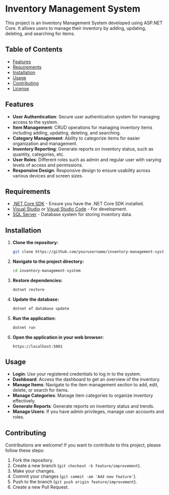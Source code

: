 # Inventory Management System

This project is an Inventory Management System developed using ASP.NET Core. It allows users to manage their inventory by adding, updating, deleting, and searching for items.

## Table of Contents

- [Features](#features)
- [Requirements](#requirements)
- [Installation](#installation)
- [Usage](#usage)
- [Contributing](#contributing)
- [License](#license)

## Features

- **User Authentication**: Secure user authentication system for managing access to the system.
- **Item Management**: CRUD operations for managing inventory items including adding, updating, deleting, and searching.
- **Category Management**: Ability to categorize items for easier organization and management.
- **Inventory Reporting**: Generate reports on inventory status, such as quantity, categories, etc.
- **User Roles**: Different roles such as admin and regular user with varying levels of access and permissions.
- **Responsive Design**: Responsive design to ensure usability across various devices and screen sizes.

## Requirements

- [.NET Core SDK](https://dotnet.microsoft.com/download) - Ensure you have the .NET Core SDK installed.
- [Visual Studio](https://visualstudio.microsoft.com/downloads/) or [Visual Studio Code](https://code.visualstudio.com/download) - For development.
- [SQL Server](https://www.microsoft.com/en-us/sql-server/sql-server-downloads) - Database system for storing inventory data.

## Installation

1. **Clone the repository:**

    ```bash
    git clone https://github.com/yourusername/inventory-management-system.git
    ```

2. **Navigate to the project directory:**

    ```bash
    cd inventory-management-system
    ```

3. **Restore dependencies:**

    ```bash
    dotnet restore
    ```

4. **Update the database:**

    ```bash
    dotnet ef database update
    ```

5. **Run the application:**

    ```bash
    dotnet run
    ```

6. **Open the application in your web browser:**

    ```
    https://localhost:5001
    ```

## Usage

- **Login**: Use your registered credentials to log in to the system.
- **Dashboard**: Access the dashboard to get an overview of the inventory.
- **Manage Items**: Navigate to the item management section to add, edit, delete, or search for items.
- **Manage Categories**: Manage item categories to organize inventory effectively.
- **Generate Reports**: Generate reports on inventory status and trends.
- **Manage Users**: If you have admin privileges, manage user accounts and roles.

## Contributing

Contributions are welcome! If you want to contribute to this project, please follow these steps:

1. Fork the repository.
2. Create a new branch (`git checkout -b feature/improvement`).
3. Make your changes.
4. Commit your changes (`git commit -am 'Add new feature'`).
5. Push to the branch (`git push origin feature/improvement`).
6. Create a new Pull Request.
